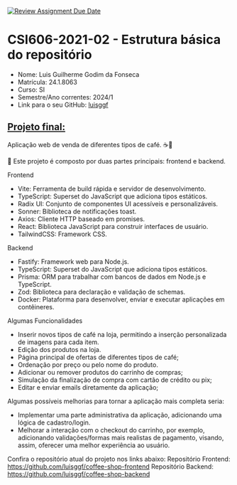 [![Review Assignment Due Date](https://classroom.github.com/assets/deadline-readme-button-22041afd0340ce965d47ae6ef1cefeee28c7c493a6346c4f15d667ab976d596c.svg)](https://classroom.github.com/a/MJipK3P4)
# **CSI606-2021-02 - Estrutura básica do repositório**

- Nome: Luis Guilherme Godim da Fonseca
- Matrícula: 24.1.8063
- Curso: SI
- Semestre/Ano correntes: 2024/1
- Link para o seu GitHub: [luisggf](https://github.com/luisggf)

## [Projeto final:](./Projeto/README.md)

Aplicação web de venda de diferentes tipos de café. ☕🚀

🔧 Este projeto é composto por duas partes principais: frontend e backend.

Frontend
- Vite: Ferramenta de build rápida e servidor de desenvolvimento.
- TypeScript: Superset do JavaScript que adiciona tipos estáticos.
- Radix UI: Conjunto de componentes UI acessíveis e personalizáveis.
- Sonner: Biblioteca de notificações toast.
- Axios: Cliente HTTP baseado em promises.
- React: Biblioteca JavaScript para construir interfaces de usuário.
- TailwindCSS: Framework CSS.

Backend
- Fastify: Framework web para Node.js.
- TypeScript: Superset do JavaScript que adiciona tipos estáticos.
- Prisma: ORM para trabalhar com bancos de dados em Node.js e TypeScript.
- Zod: Biblioteca para declaração e validação de schemas.
- Docker: Plataforma para desenvolver, enviar e executar aplicações em contêineres.

Algumas Funcionalidades
- Inserir novos tipos de café na loja, permitindo a inserção personalizada de imagens para cada item.
- Edição dos produtos na loja.
- Página principal de ofertas de diferentes tipos de café;
- Ordenação por preço ou pelo nome do produto.
- Adicionar ou remover produtos do carrinho de compras;
- Simulação da finalização de compra com cartão de crédito ou pix;
- Editar e enviar emails diretamente da aplicação;

Algumas possíveis melhorias para tornar a aplicação mais completa seria: 
- Implementar uma parte administrativa da aplicação, adicionando uma lógica de cadastro/login.
- Melhorar a interação com o checkout do carrinho, por exemplo, adicionando validações/formas mais realistas de pagamento, visando, assim, oferecer uma melhor experiência ao usuário.

Confira o repositório atual do projeto nos links abaixo:
Repositório Frontend: https://github.com/luisggf/coffee-shop-frontend
Repositório Backend: https://github.com/luisggf/coffee-shop-backend
